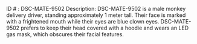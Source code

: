 ID # : DSC-MATE-9502
Description: DSC-MATE-9502 is a male monkey delivery driver, standing approximately 1 meter tall. Their face is marked with a frightened mouth while their eyes are blue clown eyes. DSC-MATE-9502 prefers to keep their head covered with a hoodie and wears an LED gas mask, which obscures their facial features.